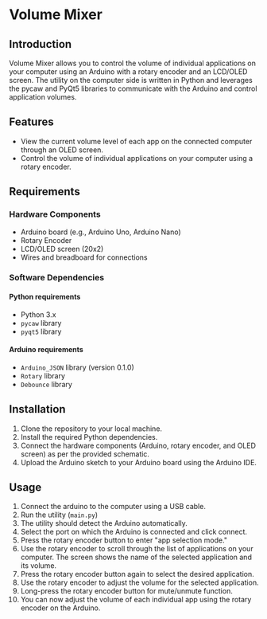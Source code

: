 # Volume Mixer

## Introduction

Volume Mixer allows you to control the volume of individual applications on your computer using an Arduino with a rotary encoder and an LCD/OLED screen. The utility on the computer side is written in Python and leverages the pycaw and PyQt5 libraries to communicate with the Arduino and control application volumes.

## Features

- View the current volume level of each app on the connected computer through an OLED screen.
- Control the volume of individual applications on your computer using a rotary encoder.

## Requirements

### Hardware Components

- Arduino board (e.g., Arduino Uno, Arduino Nano)
- Rotary Encoder
- LCD/OLED screen (20x2)
- Wires and breadboard for connections

### Software Dependencies

#### Python requirements

- Python 3.x
- `pycaw` library
- `pyqt5` library

#### Arduino requirements

- `Arduino_JSON` library (version 0.1.0)
- `Rotary` library
- `Debounce` library

## Installation

1. Clone the repository to your local machine.
2. Install the required Python dependencies.
3. Connect the hardware components (Arduino, rotary encoder, and OLED screen) as per the provided schematic.
4. Upload the Arduino sketch to your Arduino board using the Arduino IDE.

## Usage

1. Connect the arduino to the computer using a USB cable.
2. Run the utility (`main.py`)
3. The utility should detect the Arduino automatically.
4. Select the port on which the Arduino is connected and click connect.
5. Press the rotary encoder button to enter "app selection mode."
6. Use the rotary encoder to scroll through the list of applications on your computer. The screen shows the name of the selected application and its volume.
7. Press the rotary encoder button again to select the desired application.
8. Use the rotary encoder to adjust the volume for the selected application.
9. Long-press the rotary encoder button for mute/unmute function.
10. You can now adjust the volume of each individual app using the rotary encoder on the Arduino.

